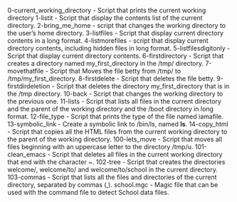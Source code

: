 0-current_working_directory - Script that prints the current working directory
1-listit - Script that display the contents list of the current directory.
2-bring_me_home - script that changes the working directory to the user’s home directory.
3-listfiles - Script that display current directory contents in a long format.
4-listmorefiles - script that display current directory contents, including hidden files in long format.
5-listfilesdigitonly - Script that display current directory contents.
6-firstdirectory - Script that creates a directory named my_first_directory in the /tmp/ directory.
7-movethatfile - Script that Moves the file betty from /tmp/ to /tmp/my_first_directory.
8-firstdelete - Script that deletes the file betty.
9-firstdirdeletion - Script that deletes the directory my_first_directory that is in the /tmp directory.
10-back - Script that changes the working directory to the previous one.
11-lists - Script that lists all files  in the current directory and the parent of the working directory and the /boot directory in long format.
12-file_type - Script that prints the type of the file named iamafile.
13-symbolic_link - Create a symbolic link to /bin/ls, named __ls__.
14-copy_html - Script that copies all the HTML files from the current working directory to the parent of the working directory.
100-lets_move - Script that moves all files beginning with an uppercase letter to the directory /tmp/u.
101-clean_emacs - Script that deletes all files in the current working directory that end with the character ~.
102-tree - Script that creates the directories welcome/, welcome/to/ and welcome/to/school in the current directory.
103-commas - Script that lists all the files and directories of the current directory, separated by commas (,).
school.mgc - Magic file  that can be used with the command file to detect School data files.
